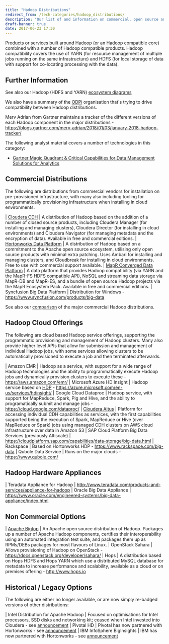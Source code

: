 ```yaml
---
title: "Hadoop Distributions"
redirect_from: /tech-categories/hadoop_distributions/
description: "Our list of and information on commercial, open source and cloud based Hadoop distributions, including Cloudera, Hortonworks, MapR, Amazon EMR, Azure HD Insight, Google Cloud Dataproc and alternatives to these."
draft-banner: true
date: 2017-06-23 17:30
---
```

Products or services built around Hadoop (or an Hadoop compatible core) combined with a number of Hadoop compatible products.  Hadoop compatibility covers the use of YARN (for resource management of multiple jobs running on the same infrastructure) and HDFS (for local storage of data with support for co-locating processing with the data).
<!--more-->

## Further Information

See also our Hadoop (HDFS and YARN) [ecosystem diagrams](/tech-categories/hadoop-distributions/ecosystem/)

We also have a summary of the [ODPi](/tech-vendors/odpi/) organisation that's trying to drive compatibility between Hadoop distributions.

Merv Adrian from Gartner maintains a tracker of the different versions of each Hadoop component in the major distributions - <https://blogs.gartner.com/merv-adrian/2018/01/03/january-2018-hadoop-tracker/>

The following analyst material covers a number of technologies in this category:

* [Gartner Magic Quadrant & Critical Capabilities for Data Management Solutions for Analytics](https://www.google.co.uk/search?q=gartner+\"Data+Management+Solutions+for+Analytics\")

## Commercial Distributions

The following are distributions from commercial vendors for installation on pre-provisioned infrastructure, with many also including tooling for programmatically provisioning infrastructure when installing in cloud environments.

| [Cloudera CDH](/technologies/cloudera-cdh/) | A distribution of Hadoop based on the addition of a number of closed source products, including Cloudera Manager (for installing and managing clusters), Cloudera Director (for installing in cloud environments) and Cloudera Navigator (for managing metadata and the encryption of data). Available in free and commercial editions.
| [Hortonworks Data Platform](/technologies/hortonworks-data-platform/) | A distribution of Hadoop based on a commitment to the Apache open source ecosystem, utilising only open source products with minimal extra patching.  Uses Ambari for installing and managing clusters, and Cloudbreak for installing in cloud environments. Free to use with commercial support available.
| [MapR Converged Data Platform](/technologies/mapr-converged-data-platform/) | A data platform that provides Hadoop compatibility (via YARN and the MapR-FS HDFS compatible API), NoSQL and streaming data storage via MapR-DB and MapR-ES, and a bundle of open source Hadoop projects via the MapR Ecosystem Pack. Available in free and commercial editions.
| Syncfusion Big Data Platform | Distribution for Windows - <https://www.syncfusion.com/products/big-data>

See also our [comparison](/tech-categories/hadoop-distributions/distribution-comparison/) of the major commercial Hadoop distributions.

## Hadoop Cloud Offerings

The following are cloud based Hadoop service offerings, supporting the programmatic provisioning and management of Hadoop clusters.  Many also provide higher level APIs that allow for submission and management of individual Hadoop jobs, with some services allowing clusters to be automatically provisioned to execute a job and then terminated afterwards.

| Amazon EMR | Hadoop as a service, with support for a wide range of Hadoop technologies and the ability to programmatically execute Hadoop jobs and dynamically provision clusters to execute these - <https://aws.amazon.com/emr/>
| Microsoft Azure HD Insight | Hadoop service based on [HDP](/technologies/hortonworks-data-platform) - <https://azure.microsoft.com/en-us/services/hdinsight/>
| Google Cloud Dataproc | Hadoop service, with support for MapReduce, Spark, Pig and Hive, and the ability to programatically submit and manage jobs - <https://cloud.google.com/dataproc/>
| [Cloudera Altus](/technologies/cloudera-altus/) | Platform for accessing individual CDH capabilities as services, with the first capabilities supported being the execution of Spark, MapReduce or Hive (over MapReduce or Spark) jobs using managed CDH clusters on AWS cloud infrastructure over data in Amazon S3
| SAP Cloud Platform Big Data Services (previously Altiscale) | <https://cloudplatform.sap.com/capabilities/data-storage/big-data.html>
| Rackspace | Based on Hortonworks HDP - <https://www.rackspace.com/big-data>
| Qubole Data Service | Runs on the major clouds - <https://www.qubole.com/>

## Hadoop Hardware Appliances

| Teradata Appliance for Hadoop | <http://www.teradata.com/products-and-services/appliance-for-hadoop>
| Oracle Big Data Appliance | <https://www.oracle.com/engineered-systems/big-data-appliance/index.html>

## Non Commercial Options

| [Apache Bigtop](/technologies/apache-bigtop/) | An Apache open source distribution of Hadoop. Packages up a number of Apache Hadoop components, certifies their interoperability using an automated integration test suite, and packages them up as RPMs/DEBs packages for most flavours of Linux.
| OpenStack Sahara | Allows provisioning of Hadoop on OpenStack - <https://docs.openstack.org/developer/sahara/>
| Hops | A distribution based on Hops HDFS and Hops YARN which use a distributed MySQL database for metadata to increase performance and scalability, available as a cloud or on premises offering - <http://www.hops.io>

## Historical / Legacy Options

The following are either no longer available, or are now simply re-badged versions of other distributions:

| Intel Distribution for Apache Hadoop | Focused on optimisations for Intel processors, SSD disks and networking kit; ceased when Intel invested into Cloudera - see [announcement](https://newsroom.intel.com/news-releases/cloudera-intel-commit-to-accelerate-and-transform-how-enterprises-use-big-data-intel-makes-significant-equity-investment-in-cloudera/)
| Pivotal HD | Pivotal has now partnered with Hortonworks - see [announcement](https://hortonworks.com/press-releases/hortonworks-pivotal-expand-relationship-deliver-enterprise-ready-modern-data-platforms-data-management-analytics/)
| IBM InfoSphere BigInsights | IBM has now partnered with Hortonworks - see [announcement](https://hortonworks.com/blog/data-met-science-anything-became-possible/)